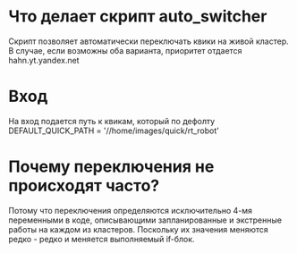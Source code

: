 # Что делает скрипт auto_switcher
Скрипт позволяет автоматически переключать квики на живой кластер.
В случае, если возможны оба варианта, приоритет отдается hahn.yt.yandex.net

# Вход
На вход подается путь к квикам, который по дефолту DEFAULT_QUICK_PATH = '//home/images/quick/rt_robot'

# Почему переключения не происходят часто?
Потому что переключения определяются исключительно 4-мя переменными в коде, описывающими
запланированные и экстренные работы на каждом из кластеров. Поскольку их значения меняются редко - редко и меняется
выполняемый if-блок.
